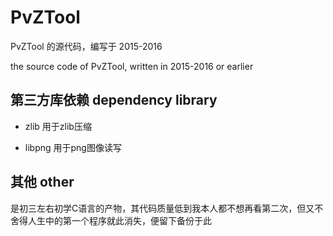 # PvZTool

PvZTool 的源代码，编写于 2015-2016

the source code of PvZTool, written in 2015-2016 or earlier


## 第三方库依赖 dependency library

- zlib 用于zlib压缩

- libpng 用于png图像读写


## 其他 other

是初三左右初学C语言的产物，其代码质量低到我本人都不想再看第二次，但又不舍得人生中的第一个程序就此消失，便留下备份于此

